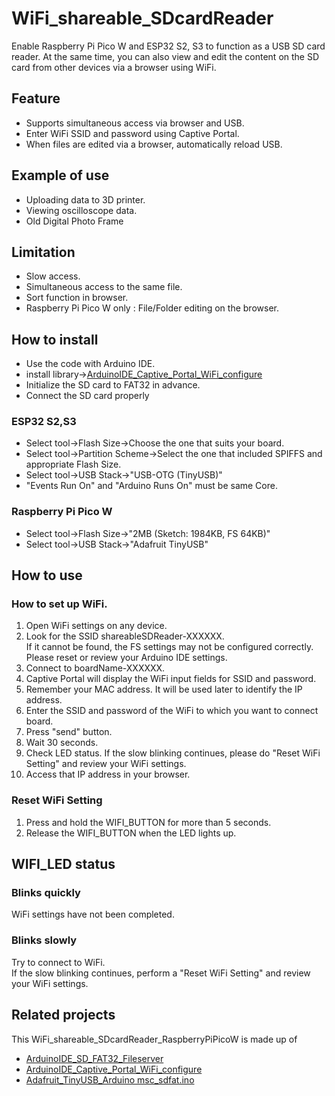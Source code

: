 # WiFi_shareable_SDcardReader
Enable Raspberry Pi Pico W and ESP32 S2, S3 to function as a USB SD card reader. At the same time, you can also view and edit the content on the SD card from other devices via a browser using WiFi.

## Feature
* Supports simultaneous access via browser and USB.
* Enter WiFi SSID and password using Captive Portal.
* When files are edited via a browser, automatically reload USB.

## Example of use
* Uploading data to 3D printer.
* Viewing oscilloscope data.
* Old Digital Photo Frame

## Limitation
* Slow access.
* Simultaneous access to the same file.
* Sort function in browser.
* Raspberry Pi Pico W only : File/Folder editing on the browser.

## How to install
* Use the code with Arduino IDE.
* install library→[ArduinoIDE_Captive_Portal_WiFi_configure](https://github.com/UnagiDojyou/ArduinoIDE_Captive_Portal_WiFi_configure)
* Initialize the SD card to FAT32 in advance.
* Connect the SD card properly
### ESP32 S2,S3
* Select tool→Flash Size→Choose the one that suits your board.
* Select tool→Partition Scheme→Select the one that included SPIFFS and appropriate Flash Size.
* Select tool→USB Stack→"USB-OTG (TinyUSB)"
* "Events Run On" and "Arduino Runs On" must be same Core.

### Raspberry Pi Pico W
* Select tool→Flash Size→"2MB (Sketch: 1984KB, FS 64KB)"
* Select tool→USB Stack→"Adafruit TinyUSB"

## How to use
### How to set up WiFi.
1. Open WiFi settings on any device.
2. Look for the SSID shareableSDReader-XXXXXX.<br>
If it cannot be found, the FS settings may not be configured correctly. Please reset or review your Arduino IDE settings.
3. Connect to boardName-XXXXXX.
4. Captive Portal will display the WiFi input fields for SSID and password.
5. Remember your MAC address. It will be used later to identify the IP address.
6. Enter the SSID and password of the WiFi to which you want to connect board.
7. Press "send" button.
8. Wait 30 seconds.
9. Check LED status. If the slow blinking continues, please do "Reset WiFi Setting" and review your WiFi settings.
10. Access that IP address in your browser.

### Reset WiFi Setting
1. Press and hold the WIFI_BUTTON for more than 5 seconds.<br>
2. Release the WIFI_BUTTON when the LED lights up.

## WIFI_LED status
### Blinks quickly
WiFi settings have not been completed.
### Blinks slowly
Try to connect to WiFi.<br>
If the slow blinking continues, perform a "Reset WiFi Setting" and review your WiFi settings.

## Related projects
This WiFi_shareable_SDcardReader_RaspberryPiPicoW is made up of
* [ArduinoIDE_SD_FAT32_Fileserver](https://github.com/UnagiDojyou/ArduinoIDE_SD_FAT32_Fileserver)
* [ArduinoIDE_Captive_Portal_WiFi_configure](https://github.com/UnagiDojyou/ArduinoIDE_Captive_Portal_WiFi_configure)
* [Adafruit_TinyUSB_Arduino msc_sdfat.ino](https://github.com/adafruit/Adafruit_TinyUSB_Arduino/blob/e2918652339aa3986f66b32c0a592c1aa72aabc8/examples/MassStorage/msc_sdfat/msc_sdfat.ino)